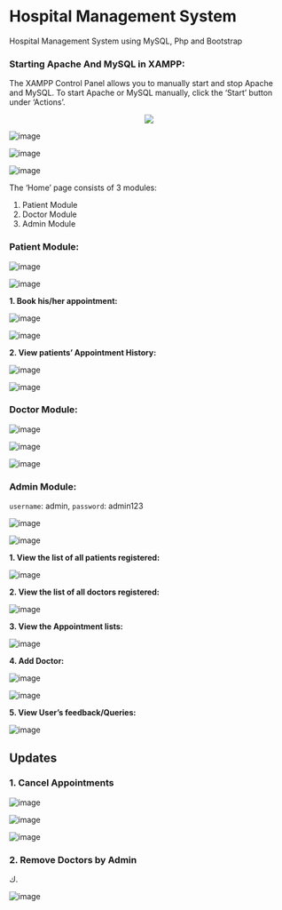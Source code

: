 # Hospital Management System
Hospital Management System using MySQL, Php and Bootstrap



### Starting Apache And MySQL in XAMPP:
  The XAMPP Control Panel allows you to manually start and stop Apache and MySQL. To start Apache or MySQL manually, click the ‘Start’ button under ‘Actions’.
  
  
<p align="center"><img src="https://user-images.githubusercontent.com/36665975/59350977-fcc68900-8d3a-11e9-9450-e5c478497caa.png"></img></p>



![image](https://user-images.githubusercontent.com/36665975/66569676-ad2d8800-eb89-11e9-94e5-ea407622a1fe.png)



![image](https://user-images.githubusercontent.com/36665975/66569816-f4b41400-eb89-11e9-9377-d9ce53ded088.png)



![image](https://user-images.githubusercontent.com/36665975/66569890-157c6980-eb8a-11e9-9b2f-c0e8a6ef702e.png)

The ‘Home’ page consists of 3 modules:
1. Patient Module
2. Doctor Module
3. Admin Module

### Patient Module:


  
  ![image](https://user-images.githubusercontent.com/36665975/66570027-5b393200-eb8a-11e9-9e97-088630b5e583.png)


![image](https://user-images.githubusercontent.com/36665975/66570123-8c196700-eb8a-11e9-845f-ea02013f1d5c.png)



**1. Book his/her appointment:**



![image](https://user-images.githubusercontent.com/36665975/66570202-c256e680-eb8a-11e9-8839-6c7fef68ac4c.png)



![image](https://user-images.githubusercontent.com/36665975/66570280-ec100d80-eb8a-11e9-96c2-08e5441954d0.png)

**2. View patients’ Appointment History:**


	
![image](https://user-images.githubusercontent.com/36665975/66570349-0ea22680-eb8b-11e9-94fe-22a86070a274.png)


![image](https://user-images.githubusercontent.com/36665975/66570502-588b0c80-eb8b-11e9-88e3-5294ae896ace.png)



### Doctor Module:


  
![image](https://user-images.githubusercontent.com/36665975/66570609-8bcd9b80-eb8b-11e9-8099-9f285aa7fe0f.png)


![image](https://user-images.githubusercontent.com/36665975/66570642-a0119880-eb8b-11e9-8d23-be898e1bfa29.png)



![image](https://user-images.githubusercontent.com/36665975/66570704-be779400-eb8b-11e9-92ae-21d8e0e4aba4.png)



### Admin Module:
   
 `username`: admin, `password`: admin123

![image](https://user-images.githubusercontent.com/36665975/66570795-e961e800-eb8b-11e9-94e2-79940ff1d45e.png)


![image](https://user-images.githubusercontent.com/36665975/66570841-03032f80-eb8c-11e9-9cfc-62b6b869c918.png)



**1. View the list of all patients registered:**


  
  ![image](https://user-images.githubusercontent.com/36665975/66571179-83c22b80-eb8c-11e9-8819-008cdd2b0c2e.png)
  
**2. View the list of all doctors registered:**


![image](https://user-images.githubusercontent.com/36665975/66571329-a5bbae00-eb8c-11e9-89be-ce1a9c73e01b.png)

**3. View the Appointment lists:**


  
  ![image](https://user-images.githubusercontent.com/36665975/66571377-c3891300-eb8c-11e9-92d2-6755204564c7.png)
  
**4. Add Doctor:**


  ![image](https://user-images.githubusercontent.com/36665975/66571687-55911b80-eb8d-11e9-9859-54e15d4ad8a0.png)
  
  
  
  ![image](https://user-images.githubusercontent.com/36665975/66571496-03e89100-eb8d-11e9-954e-7e3704bd0ca3.png)
  
**5. View User’s feedback/Queries:**


  
  ![image](https://user-images.githubusercontent.com/36665975/66571573-27134080-eb8d-11e9-8c1f-191a9f491872.png)
  


## Updates

### 1. Cancel Appointments
	
   
 
   ![image](https://user-images.githubusercontent.com/36665975/75169587-d0c72880-574e-11ea-9a9e-ba098c04e594.png)
    
  
  
  ![image](https://user-images.githubusercontent.com/36665975/75169873-47642600-574f-11ea-8ca4-420b0dfd20c3.png)
  

  
  ![image](https://user-images.githubusercontent.com/36665975/75170076-9316cf80-574f-11ea-84ff-6a5976ce8179.png)
  
  
  
### 2. Remove Doctors by Admin

ك.

![image](https://user-images.githubusercontent.com/36665975/75170650-6d3dfa80-5750-11ea-8f05-455c7d704217.png)
  




